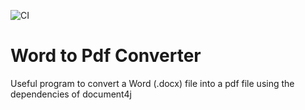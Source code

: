 ![CI](https://github.com/m-boutaleb/word-to-pdf-converter/workflows/CI/badge.svg?branch=main)
# Word to Pdf Converter
Useful program to convert a Word (.docx) file into a pdf file using the dependencies of document4j
